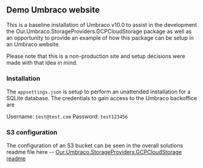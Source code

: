 ﻿## Demo Umbraco website
This is a baseline installation of Umbraco v10.0 to assist in the development the Our.Umbraco.StorageProviders.GCPCloudStorage package as well as an opportunity to provide an example of how this package can be setup in an Umbraco website.

Please note that this is a non-production site and setup decisions were made with that idea in mind.

### Installation
The `appsettings.json` is setup to perform an unattended installation for a SQLite database.  The credentials to gain access to the Umbraco backoffice are 

Username: `test@test.com`
Password: `test123456`

### S3 configuration
The configuration of an S3 bucket can be seen in the overall solutions readme file here -- [Our.Umbraco.StorageProviders.GCPCloudStorage readme](../../README.md)